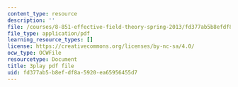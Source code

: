 ```yaml
---
content_type: resource
description: ''
file: /courses/8-851-effective-field-theory-spring-2013/fd377ab5b8efdf8a5920ea65956455d7_DdY98Zaff5I.pdf
file_type: application/pdf
learning_resource_types: []
license: https://creativecommons.org/licenses/by-nc-sa/4.0/
ocw_type: OCWFile
resourcetype: Document
title: 3play pdf file
uid: fd377ab5-b8ef-df8a-5920-ea65956455d7
---
```

